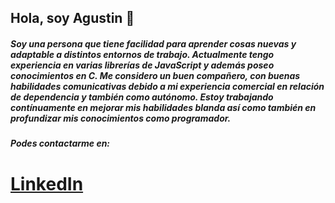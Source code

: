 ## Hola, soy Agustin 👋

##### Soy una persona que tiene facilidad para aprender cosas nuevas y adaptable a distintos entornos de trabajo. Actualmente tengo experiencia en varias librerías de JavaScript y además poseo conocimientos en C. Me considero un buen compañero, con buenas habilidades comunicativas debido a mi experiencia comercial en relación de dependencia y también como autónomo. Estoy trabajando contínuamente en mejorar mis habilidades blanda así como también en profundizar mis conocimientos como programador.

##### Podes contactarme en:
# [LinkedIn](https://www.linkedin.com/in/agustin-goncalves/)


